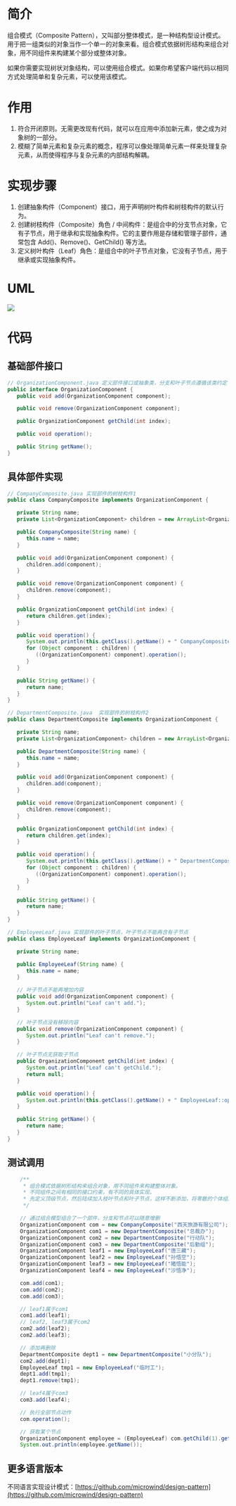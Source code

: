 # 简介
组合模式（Composite Pattern），又叫部分整体模式，是一种结构型设计模式。用于把一组类似的对象当作一个单一的对象来看。组合模式依据树形结构来组合对象，用不同组件来构建某个部分或整体对象。

 如果你需要实现树状对象结构，可以使用组合模式。如果你希望客户端代码以相同方式处理简单和复杂元素，可以使用该模式。

# 作用
1. 符合开闭原则。无需更改现有代码，就可以在应用中添加新元素，使之成为对象树的一部分。
2. 模糊了简单元素和复杂元素的概念，程序可以像处理简单元素一样来处理复杂元素，从而使得程序与复杂元素的内部结构解耦。

# 实现步骤
1. 创建抽象构件（Component）接口，用于声明树叶构件和树枝构件的默认行为。
2. 创建树枝构件（Composite）角色 / 中间构件：是组合中的分支节点对象，它有子节点，用于继承和实现抽象构件。它的主要作用是存储和管理子部件，通常包含 Add()、Remove()、GetChild() 等方法。
3. 定义树叶构件（Leaf）角色：是组合中的叶子节点对象，它没有子节点，用于继承或实现抽象构件。

# UML
<img src="../docs/uml/composite-pattern.png">

# 代码

## 基础部件接口
```java
// OrganizationComponent.java 定义部件接口或抽象类，分支和叶子节点遵循该类约定
public interface OrganizationComponent {
   public void add(OrganizationComponent component);

   public void remove(OrganizationComponent component);

   public OrganizationComponent getChild(int index);

   public void operation();

   public String getName();
}
```

## 具体部件实现
```java
// CompanyComposite.java 实现部件的树枝构件1
public class CompanyComposite implements OrganizationComponent {

   private String name;
   private List<OrganizationComponent> children = new ArrayList<OrganizationComponent>();

   public CompanyComposite(String name) {
      this.name = name;
   }

   public void add(OrganizationComponent component) {
      children.add(component);
   }

   public void remove(OrganizationComponent component) {
      children.remove(component);
   }

   public OrganizationComponent getChild(int index) {
      return children.get(index);
   }

   public void operation() {
      System.out.println(this.getClass().getName() + " CompanyComposite::operation() " + this.name);
      for (Object component : children) {
         ((OrganizationComponent) component).operation();
      }
   }

   public String getName() {
      return name;
   }
}
```

```java
// DepartmentComposite.java  实现部件的树枝构件2
public class DepartmentComposite implements OrganizationComponent {

   private String name;
   private List<OrganizationComponent> children = new ArrayList<OrganizationComponent>();

   public DepartmentComposite(String name) {
      this.name = name;
   }

   public void add(OrganizationComponent component) {
      children.add(component);
   }

   public void remove(OrganizationComponent component) {
      children.remove(component);
   }

   public OrganizationComponent getChild(int index) {
      return children.get(index);
   }

   public void operation() {
      System.out.println(this.getClass().getName() + " DepartmentComposite::operation() " + this.name);
      for (Object component : children) {
         ((OrganizationComponent) component).operation();
      }
   }

   public String getName() {
      return name;
   }
}
```

```java
// EmployeeLeaf.java 实现部件的叶子节点，叶子节点不能再含有子节点
public class EmployeeLeaf implements OrganizationComponent {

   private String name;

   public EmployeeLeaf(String name) {
      this.name = name;
   }

   // 叶子节点不能再增加内容
   public void add(OrganizationComponent component) {
      System.out.println("Leaf can't add.");
   }

   // 叶子节点没有移除内容
   public void remove(OrganizationComponent component) {
      System.out.println("Leaf can't remove.");
   }

   // 叶子节点无获取子节点
   public OrganizationComponent getChild(int index) {
      System.out.println("Leaf can't getChild.");
      return null;
   }

   public void operation() {
      System.out.println(this.getClass().getName() + " EmployeeLeaf::operation() " + this.name);
   }

   public String getName() {
      return name;
   }
}
```

## 测试调用
```java
    /**
     * 组合模式依据树形结构来组合对象，用不同组件来构建整体对象。
     * 不同组件之间有相同的接口约束，有不同的具体实现。
     * 先定义顶级节点，然后陆续加入枝叶节点和叶子节点，这样不断添加，将零散的个体组成一个整体。ss
     */

    // 通过组合模型组合了一个部件，分支和节点可以随意增删
    OrganizationComponent com = new CompanyComposite("西天旅游有限公司");
    OrganizationComponent com1 = new DepartmentComposite("总裁办");
    OrganizationComponent com2 = new DepartmentComposite("行动队");
    OrganizationComponent com3 = new DepartmentComposite("后勤组");
    OrganizationComponent leaf1 = new EmployeeLeaf("唐三藏");
    OrganizationComponent leaf2 = new EmployeeLeaf("孙悟空");
    OrganizationComponent leaf3 = new EmployeeLeaf("猪悟能");
    OrganizationComponent leaf4 = new EmployeeLeaf("沙悟净");

    com.add(com1);
    com.add(com2);
    com.add(com3);

    // leaf1属于com1
    com1.add(leaf1);
    // leaf2, leaf3属于com2
    com2.add(leaf2);
    com2.add(leaf3);

    // 添加再删除
    DepartmentComposite dept1 = new DepartmentComposite("小分队");
    com2.add(dept1);
    EmployeeLeaf tmp1 = new EmployeeLeaf("临时工");
    dept1.add(tmp1);
    dept1.remove(tmp1);

    // leaf4属于com3
    com3.add(leaf4);

    // 执行全部节点动作
    com.operation();

    // 获取某个节点
    OrganizationComponent employee = (EmployeeLeaf) com.getChild(1).getChild(0);
    System.out.println(employee.getName());
```

## 更多语言版本
不同语言实现设计模式：[https://github.com/microwind/design-pattern](https://github.com/microwind/design-pattern)